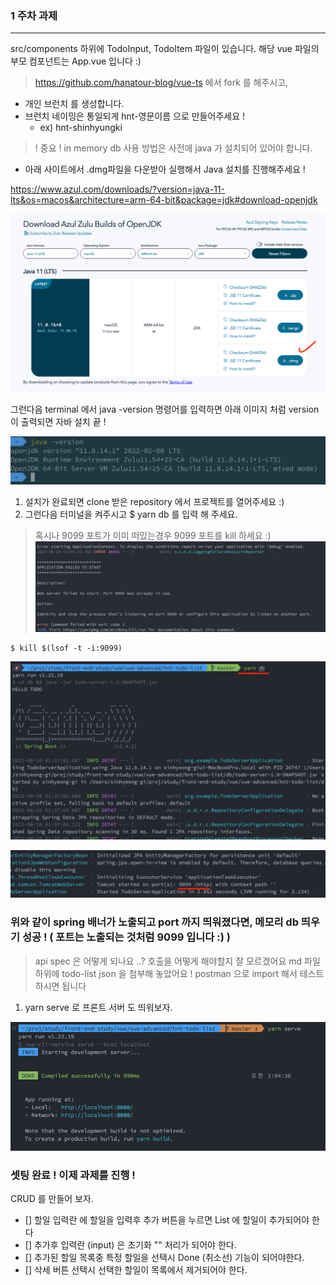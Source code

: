 ### 1 주차 과제
---
src/components 하위에 TodoInput, TodoItem 파일이 있습니다.
해당 vue 파일의 부모 컴포넌트는 App.vue 입니다 :)

> https://github.com/hanatour-blog/vue-ts 에서 fork 를 해주시고,
- 개인 브런치 를 생성합니다. 
- 브런치 네이밍은 통일되게 hnt-영문이름 으로 만들어주세요 ! 
    - ex) hnt-shinhyungki

> ! 중요 ! in memory db 사용 방법은 사전에 java 가 설치되어 있어야 합니다.
- 아래 사이트에서 .dmg파일을 다운받아 실행해서 Java 설치를 진행해주세요 !

https://www.azul.com/downloads/?version=java-11-lts&os=macos&architecture=arm-64-bit&package=jdk#download-openjdk

![1](1.png)

그런다음 terminal 에서 java -version 명령어를 입력하면 아래 이미지 처럼 version 이 출력되면 자바 설치 끝 ! 

![2](2.png)

1. 설치가 완료되면 clone 받은 repository 에서 프로젝트를 열어주세요 :)
2. 그런다음 터미널을 켜주시고 $ yarn db 를 입력 해 주세요.

> 혹시나 9099 포트가 이미 떠있는경우 9099 포트를 kill 하세요 :)
![6](6.png)

```
$ kill $(lsof -t -i:9099)
```

![3](3.png)

![4](4.png)

### 위와 같이 spring 배너가 노출되고 port 까지 띄워졌다면, 메모리 db 띄우기 성공 ! ( 포트는 노출되는 것처럼 9099 입니다 :) )


> api spec 은 어떻게 되나요 ..? 호출을 어떻게 해야할지 잘 모르겠어요
> md 파일 하위에 todo-list json 을 첨부해 놓았어요 ! postman 으로 import 해서 테스트 하시면 됩니다 

1. yarn serve 로 프론트 서버 도 띄워보자.

![5](5.png)

### 셋팅 완료 ! 이제 과제를 진행 ! 

CRUD 를 만들어 보자.
- [] 할일 입력란 에 할일을 입력후 추가 버튼을 누르면 List 에 할일이 추가되어야 한다
- [] 추가후 입력란 (input) 은 초기화 "" 처리가 되어야 한다.
- [] 추가된 할일 목록중 특정 할일을 선택시 Done (취소선) 기능이 되어야한다.
- [] 삭세 버튼 선택시 선택한 할일이 목록에서 제거되어야 한다.
